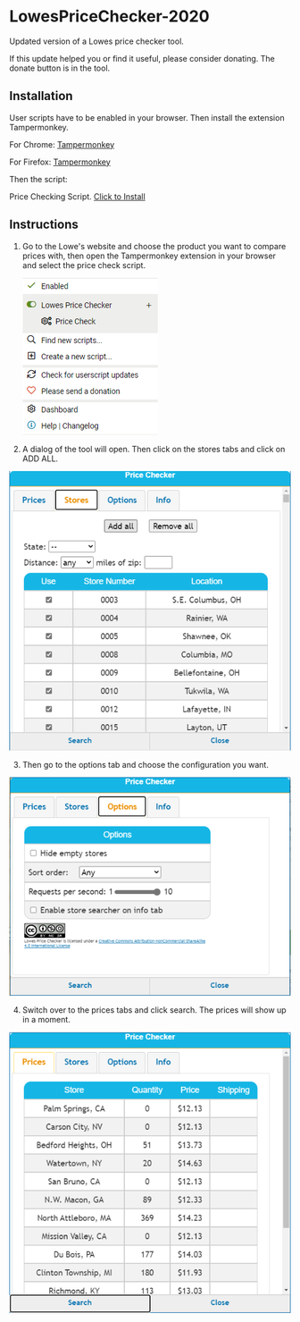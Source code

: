 # LowesPriceChecker-2020

Updated version of a Lowes price checker tool. 

If this update helped you or find it useful, please consider donating. The donate button is in the tool. 

## Installation

User scripts have to be enabled in your browser. Then install the extension Tampermonkey.

  For Chrome:   [Tampermonkey](https://www.tampermonkey.net/?ext=dhdg&browser=chrome)

  For Firefox:  [Tampermonkey](https://www.tampermonkey.net/?ext=dhdg&browser=firefox)

Then the script:

  Price Checking Script. [Click to Install](https://github.com/JamoDevOne/LowesPriceChecker2020/raw/master/PriceChecker2020.user.js)
  
## Instructions

1. Go to the Lowe's website and choose the product you want to compare prices with, then open the Tampermonkey extension in your browser and select the price check script.

    ![](instructions/step1.png)
    
2. A dialog of the tool will open. Then click on the stores tabs and click on ADD ALL.
  
  ![](instructions/step2.png)
  
3. Then go to the options tab and choose the configuration you want.

  ![](instructions/step3.png)

4. Switch over to the prices tabs and click search. The prices will show up in a moment.

  ![](instructions/step4.png)
  


  


